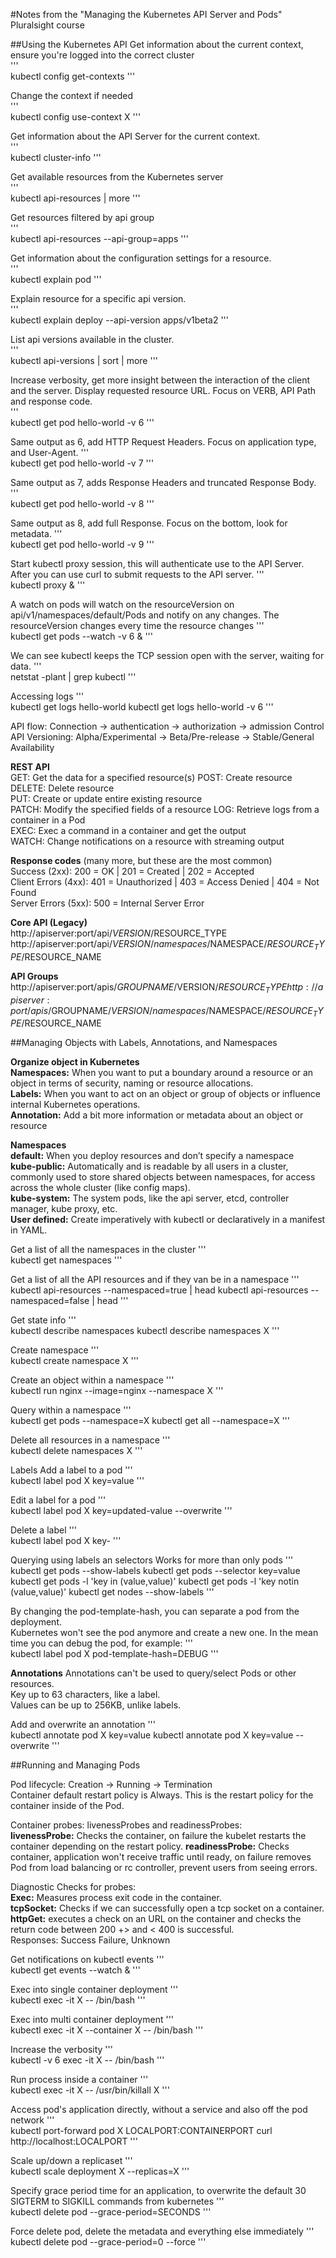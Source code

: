 #Notes from the "Managing the Kubernetes API Server and Pods" Pluralsight course

##Using the Kubernetes API
Get information about the current context, ensure you're logged into the correct cluster  
'''  
kubectl config get-contexts
'''

Change the context if needed  
'''  
kubectl config use-context X
'''  

Get information about the API Server for the current context.  
'''  
kubectl cluster-info
'''  

Get available resources from the Kubernetes server  
'''  
kubectl api-resources | more
'''  

Get resources filtered by api group  
'''  
kubectl api-resources --api-group=apps
'''  

Get information about the configuration settings for a resource.  
'''  
kubectl explain pod
'''  

Explain resource for a specific api version.  
'''  
kubectl explain deploy --api-version apps/v1beta2
'''  

List api versions available in the cluster.  
'''  
kubectl api-versions | sort | more
'''  

Increase verbosity, get more insight between the interaction of the client and the server.
Display requested resource URL. Focus on VERB, API Path and response code.  
'''  
kubectl get pod hello-world -v 6
'''  

Same output as 6, add HTTP Request Headers. Focus on application type, and User-Agent.
'''  
kubectl get pod hello-world -v 7
'''  

Same output as 7, adds Response Headers and truncated Response Body.
'''  
kubectl get pod hello-world -v 8
'''  

Same output as 8, add full Response. Focus on the bottom, look for metadata.
'''  
kubectl get pod hello-world -v 9
'''  

Start kubectl proxy session, this will authenticate use to the API Server.
After you can use curl to submit requests to the API server.
'''  
kubectl proxy &
'''  

A watch on pods will watch on the resourceVersion on api/v1/namespaces/default/Pods and notify on any changes. 
The resourceVersion changes every time the resource changes 
'''  
kubectl get pods --watch -v 6 &
'''  

We can see kubectl keeps the TCP session open with the server, waiting for data. 
'''  
netstat -plant | grep kubectl 
'''  

Accessing logs 
'''  
kubectl get logs hello-world
kubectl get logs hello-world -v 6
'''  

API flow: Connection -> authentication -> authorization -> admission Control  
API Versioning: Alpha/Experimental -> Beta/Pre-release -> Stable/General Availability  

**REST API**  
GET: Get the data for a specified resource(s)
POST: Create resource  
DELETE: Delete resource  
PUT: Create or update entire existing resource  
PATCH: Modify the specified fields of a resource
LOG: Retrieve logs from a container in a Pod  
EXEC: Exec a command in a container and get the output  
WATCH: Change notifications on a resource with streaming output  

**Response codes** (many more, but these are the most common)  
Success (2xx): 200 = OK | 201 = Created | 202 = Accepted  
Client Errors (4xx): 401 = Unauthorized | 403 = Access Denied | 404 = Not Found  
Server Errors (5xx): 500 = Internal Server Error  

**Core API (Legacy)**  
http://apiserver:port/api/$VERSION/$RESOURCE_TYPE  
http://apiserver:port/api/$VERSION/namespaces/$NAMESPACE/$RESOURCE_TYPE/$RESOURCE_NAME  

**API Groups**  
http://apiserver:port/apis/$GROUPNAME/$VERSION/$RESOURCE_TYPE  
http://apiserver:port/apis/$GROUPNAME/$VERSION/namespaces/$NAMESPACE/$RESOURCE_TYPE/$RESOURCE_NAME  

##Managing Objects with Labels, Annotations, and Namespaces

**Organize object in Kubernetes**  
**Namespaces:** When you want to put a boundary around a resource or an object in terms of security, naming or resource allocations.  
**Labels:** When you want to act on an object or group of objects or influence internal Kubernetes operations.  
**Annotation:** Add a bit more information or metadata about an object or resource  

**Namespaces**  
**default:** When you deploy resources and don’t specify a namespace  
**kube-public:** Automatically and is readable by all users in a cluster, commonly used to store shared objects between namespaces, for access across the whole cluster (like config maps).  
**kube-system:** The system pods, like the api server, etcd, controller manager, kube proxy, etc.  
**User defined:** Create imperatively with kubectl or declaratively in a manifest in YAML.  

Get a list of all the namespaces in the cluster
'''  
kubectl get namespaces
'''  

Get a list of all the API resources and if they van be in a namespace
'''  
kubectl api-resources --namespaced=true | head 
kubectl api-resources --namespaced=false | head 
'''  

Get state info 
'''  
kubectl describe namespaces
kubectl describe namespaces X
'''  

Create namespace
'''  
kubectl create namespace X
'''  

Create an object within a namespace
'''  
kubectl run nginx --image=nginx --namespace X 
'''  

Query within a namespace
'''  
kubectl get pods --namespace=X
kubectl get all --namespace=X
'''  

Delete all resources in a namespace
'''  
kubectl delete namespaces X 
'''  

Labels
Add a label to a pod
'''  
kubectl label pod X key=value
'''  

Edit a label for a pod
'''  
kubectl label pod X key=updated-value --overwrite
'''  

Delete a label
'''  
kubectl label pod X key-
'''  

Querying using labels an selectors
Works for more than only pods
'''  
kubectl get pods --show-labels
kubectl get pods --selector key=value
kubectl get pods -l 'key in (value,value)'
kubectl get pods -l 'key notin (value,value)'
kubectl get nodes --show-labels
'''  

By changing the pod-template-hash, you can separate a pod from the deployment.  
Kubernetes won't see the pod anymore and create a new one. In the mean time you can debug the pod, for example: 
'''  
kubectl label pod X pod-template-hash=DEBUG 
'''  

**Annotations**
Annotations can't be used to query/select Pods or other resources.  
Key up to 63 characters, like a label.  
Values can be up to 256KB, unlike labels.  

Add and overwrite an annotation
'''  
kubectl annotate pod X key=value
kubectl annotate pod X key=value --overwrite
'''  

##Running and Managing Pods

Pod lifecycle: Creation -> Running -> Termination  
Container default restart policy is Always. This is the restart policy for the container inside of the Pod.  

Container probes: livenessProbes and readinessProbes:  
**livenessProbe:** Checks the container, on failure the kubelet restarts the container depending on the restart policy. 
**readinessProbe:** Checks container, application won't receive traffic until ready, on failure removes Pod from load balancing or rc controller, prevent users from seeing errors.  

Diagnostic Checks for probes:  
**Exec:** Measures process exit code in the container.  
**tcpSocket:** Checks if we can successfully open a tcp socket on a container.  
**httpGet:** executes a check on an URL on the container and checks the return code between 200 +> and < 400 is successful.  
Responses: Success Failure, Unknown

Get notifications on kubectl events
'''  
kubectl get events --watch &
'''  

Exec into single container deployment
'''  
kubectl exec -it X -- /bin/bash
'''  

Exec into multi container deployment
'''  
kubectl exec -it X --container X -- /bin/bash
'''  

Increase the verbosity
'''  
kubectl -v 6 exec -it X -- /bin/bash
'''  

Run process inside a container
'''  
kubectl exec -it X -- /usr/bin/killall X
'''  

Access pod's application directly, without a service and also off the pod network
'''  
kubectl port-forward pod X LOCALPORT:CONTAINERPORT
curl http://localhost:LOCALPORT 
'''  

Scale up/down a replicaset
'''  
kubectl scale deployment X --replicas=X
'''  

Specify grace period time for an application, to overwrite the default 30 SIGTERM to SIGKILL commands from kubernetes
'''  
kubectl delete pod --grace-period=SECONDS
'''  

Force delete pod, delete the metadata and everything else immediately
'''  
kubectl delete pod --grace-period=0 --force
'''  